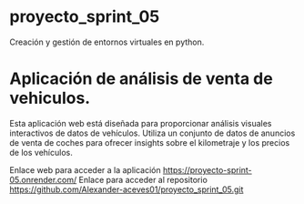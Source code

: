 # proyecto_sprint_05
Creación y gestión de entornos virtuales en python.
# Aplicación de análisis de venta de vehiculos. 
Esta aplicación web está diseñada para proporcionar análisis visuales interactivos de datos de vehículos. Utiliza un conjunto de datos de anuncios de venta de coches para ofrecer insights sobre el kilometraje y los precios de los vehículos.

Enlace web para acceder a la aplicación
https://proyecto-sprint-05.onrender.com/
Enlace para acceder al repositorio 
https://github.com/Alexander-aceves01/proyecto_sprint_05.git
